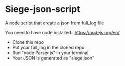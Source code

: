 # Siege-json-script
A node script that create a json from full_log file

You need to have node installed : https://nodejs.org/en/
- Clone this repo
- Put your full_log in the cloned repo
- Run "node Parser.js" in your terminal
- Your JSON is generated as "siege.json"
